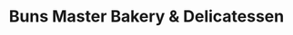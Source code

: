 ---
title: "Buns Master Bakery & Delicatessen"
url: /richmond/buns-master-bakery-and-delicatessen/
shop: bakery
---
